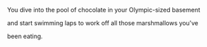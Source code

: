 You dive into the pool of chocolate in your Olympic-sized basement

and start swimming laps to work off all those marshmallows you've

been eating.